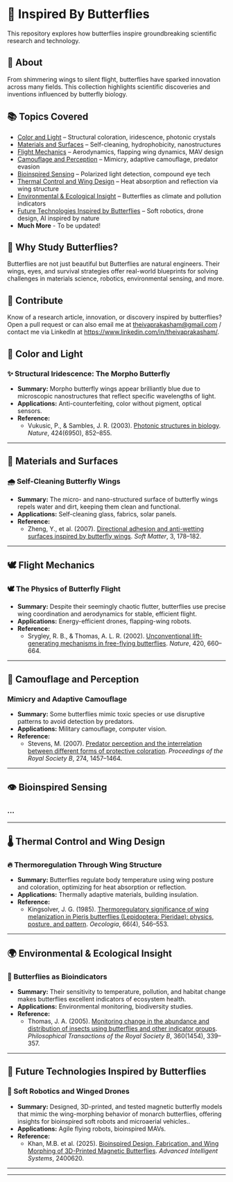 # 🦋 Inspired By Butterflies

This repository explores how butterflies inspire groundbreaking scientific research and technology.

## 🌈 About

From shimmering wings to silent flight, butterflies have sparked innovation across many fields. This collection highlights scientific discoveries and inventions influenced by butterfly biology.

## 📚 Topics Covered

- [Color and Light](#-color-and-light) – Structural coloration, iridescence, photonic crystals  
- [Materials and Surfaces](#-materials-and-surfaces) – Self-cleaning, hydrophobicity, nanostructures  
- [Flight Mechanics](#-flight-mechanics) – Aerodynamics, flapping wing dynamics, MAV design  
- [Camouflage and Perception](#-camouflage-and-perception) – Mimicry, adaptive camouflage, predator evasion  
- [Bioinspired Sensing](#-bioinspired-sensing) – Polarized light detection, compound eye tech  
- [Thermal Control and Wing Design](#-thermal-control-and-wing-design) – Heat absorption and reflection via wing structure  
- [Environmental & Ecological Insight](#-environmental--ecological-insight) – Butterflies as climate and pollution indicators  
- [Future Technologies Inspired by Butterflies](#-future-technologies-inspired-by-butterflies) – Soft robotics, drone design, AI inspired by nature  
- **Much More** - To be updated!

## 🧠 Why Study Butterflies?

Butterflies are not just beautiful but Butterflies are natural engineers. Their wings, eyes, and survival strategies offer real-world blueprints for solving challenges in materials science, robotics, environmental sensing, and more.


## 🤝 Contribute

Know of a research article, innovation, or discovery inspired by butterflies? Open a pull request or can also email me at theivaprakasham@gmail.com / contact me via LinkedIn at https://www.linkedin.com/in/theivaprakasham/.


## 🌈 Color and Light

### ✨ Structural Iridescence: The Morpho Butterfly
- **Summary:** Morpho butterfly wings appear brilliantly blue due to microscopic nanostructures that reflect specific wavelengths of light.
- **Applications:** Anti-counterfeiting, color without pigment, optical sensors.
- **Reference:** 
  - Vukusic, P., & Sambles, J. R. (2003). [Photonic structures in biology](https://www.nature.com/articles/nature01941). *Nature*, 424(6950), 852–855.

---

## 🧪 Materials and Surfaces

### 🌧️ Self-Cleaning Butterfly Wings
- **Summary:** The micro- and nano-structured surface of butterfly wings repels water and dirt, keeping them clean and functional.
- **Applications:** Self-cleaning glass, fabrics, solar panels.
- **Reference:**
  - Zheng, Y., et al. (2007). [Directional adhesion and anti-wetting surfaces inspired by butterfly wings](https://doi.org/10.1039/B612667G). *Soft Matter*, 3, 178–182.

---

## 🕊 Flight Mechanics

### 🕊️ The Physics of Butterfly Flight
- **Summary:** Despite their seemingly chaotic flutter, butterflies use precise wing coordination and aerodynamics for stable, efficient flight.
- **Applications:** Energy-efficient drones, flapping-wing robots.
- **Reference:**
  - Srygley, R. B., & Thomas, A. L. R. (2002). [Unconventional lift-generating mechanisms in free-flying butterflies](https://www.nature.com/articles/nature01223). *Nature*, 420, 660–664.

---

## 🌲 Camouflage and Perception

### Mimicry and Adaptive Camouflage
- **Summary:** Some butterflies mimic toxic species or use disruptive patterns to avoid detection by predators.
- **Applications:** Military camouflage, computer vision.
- **Reference:**
  - Stevens, M. (2007). [Predator perception and the interrelation between different forms of protective coloration](https://doi.org/10.1098/rspb.2007.0220). *Proceedings of the Royal Society B*, 274, 1457–1464.

---

## 👁️ Bioinspired Sensing

### ...
---

## 🌡️ Thermal Control and Wing Design

### 🔥 Thermoregulation Through Wing Structure
- **Summary:** Butterflies regulate body temperature using wing posture and coloration, optimizing for heat absorption or reflection.
- **Applications:** Thermally adaptive materials, building insulation.
- **Reference:**
  - Kingsolver, J. G. (1985). [Thermoregulatory significance of wing melanization in Pieris butterflies (Lepidoptera: Pieridae): physics, posture, and pattern]([https://espace.library.uq.edu.au/view/UQ:70854](https://doi.org/10.1007/BF00379348)). *Oecologia*, 66(4), 546–553.

---

## 🌍 Environmental & Ecological Insight

### 🧬 Butterflies as Bioindicators
- **Summary:** Their sensitivity to temperature, pollution, and habitat change makes butterflies excellent indicators of ecosystem health.
- **Applications:** Environmental monitoring, biodiversity studies.
- **Reference:**
  - Thomas, J. A. (2005). [Monitoring change in the abundance and distribution of insects using butterflies and other indicator groups](https://doi.org/10.1098/rstb.2004.1585). *Philosophical Transactions of the Royal Society B*, 360(1454), 339–357.

---

## 🚀 Future Technologies Inspired by Butterflies

### 🦿 Soft Robotics and Winged Drones
- **Summary:** Designed, 3D-printed, and tested magnetic butterfly models that mimic the wing-morphing behavior of monarch butterflies, offering insights for bioinspired soft robots and microaerial vehicles..
- **Applications:** Agile flying robots, bioinspired MAVs.
- **Reference:**
  - Khan, M.B. et al. (2025). [Bioinspired Design, Fabrication, and Wing Morphing of 3D-Printed Magnetic Butterflies](https://doi.org/10.1002/aisy.202400620). *Advanced Intelligent Systems*, 2400620.

---

---
